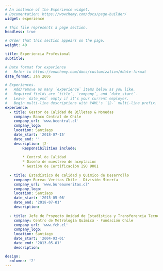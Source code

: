 ```yaml
---
# An instance of the Experience widget.
# Documentation: https://wowchemy.com/docs/page-builder/
widget: experience

# This file represents a page section.
headless: true

# Order that this section appears on the page.
weight: 40

title: Experiencia Profesional
subtitle:

# Date format for experience
#   Refer to https://wowchemy.com/docs/customization/#date-format
date_format: Jan 2006

# Experiences.
#   Add/remove as many `experience` items below as you like.
#   Required fields are `title`, `company`, and `date_start`.
#   Leave `date_end` empty if it's your current employer.
#   Begin multi-line descriptions with YAML's `|2-` multi-line prefix.
experience:
  - title: Gestor de Calidad de Billetes & Monedas
    company: Banco Central de Chile
    company_url: 'www.bcentral.cl'
    company_logo:
    location: Santiago
    date_start: '2018-07-15'
    date_end: ''
    description: |2-
        Responsibilities include:
        
        * Control de Calidad
        * Diseño de muestreo de aceptación
        * Gestión de Certificación ISO 9001
        
  - title: Estadístico de calidad y Químico de Desarrollo
    company: Bureau Veritas Chile - División Minería
    company_url: 'www.bureauveritas.cl'
    company_logo:
    location: Santiago
    date_start: '2013-05-06'
    date_end: '2018-07-01'
    description:
    
  - title: Jefe de Proyecto Unidad de Estadística y Transferencia Tecnológica
    company: Centro de Metrología Química - Fundación Chile
    company_url: 'www.fch.cl'
    company_logo:
    location: Santiago
    date_start: '2004-03-01'
    date_end: '2013-05-01'
    description: 

design:
  columns: '2'
---
```


